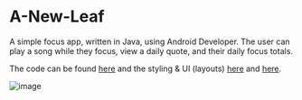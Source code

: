 # A-New-Leaf
A simple focus app, written in Java, using Android Developer.
The user can play a song while they focus, view a daily quote, and their daily focus totals. 

The code can be found [here](./app/src/main/java/com/finalproject) and the styling & UI (layouts) [here](./app/src/main/res/layout-land) and [here](./app/src/main/res/layout).

![image](https://github.com/user-attachments/assets/22a02fcf-6efb-4fad-bb19-25a44fa97c2d)

